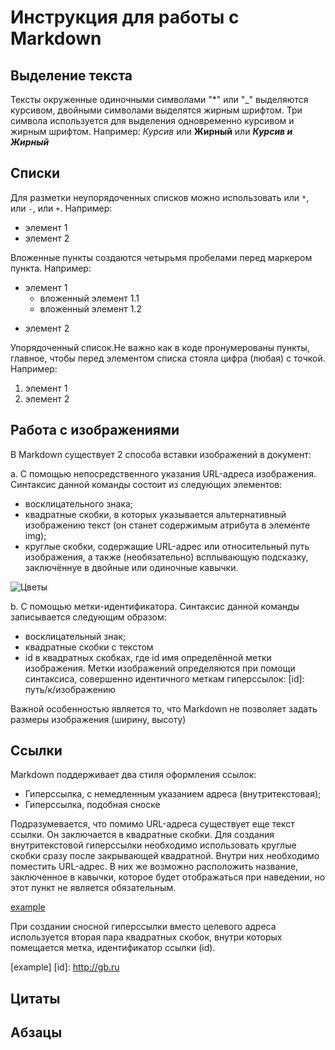 # Инструкция для работы с Markdown

## Выделение текста
Тексты окруженные одиночными символами "*" или "_" выделяются курсивом, двойными символами выделятся жирным шрифтом. Три символа используется для выделения одновременно курсивом и жирным шрифтом. 
Например:
*Курсив* или **Жирный** или ***Курсив и Жирный***

## Списки
Для разметки неупорядоченных списков можно использовать или `*`, или `-`, или `+`. Например:
* элемент 1
* элемент 2

Вложенные пункты создаются четырьмя пробелами перед маркером пункта. Например:

* элемент 1
    * вложенный элемент 1.1
    * вложенный элемент 1.2
+ элемент 2

Упорядоченный список.Не важно как в коде пронумерованы пункты, главное, чтобы перед элементом списка стояла цифра (любая) с точкой. Например:

1. элемент 1
2. элемент 2

## Работа с изображениями
В Markdown существует 2 способа вставки изображений в документ:

a. С помощью непосредственного указания URL-адреса изображения. Синтаксис данной команды состоит из следующих элементов:

* восклицательного знака;
* квадратные скобки, в которых указывается альтернативный изображению текст (он станет содержимым атрибута в элементе img);
* круглые скобки, содержащие URL-адрес или относительный путь изображения, а также (необязательно) всплывающую подсказку, заключённуе в двойные или одиночные кавычки.

![Цветы](Beauty.jpg)

b. С помощью метки-идентификатора. Синтаксис данной команды записывается следующим образом:

* восклицательный знак;
* квадратные скобки с текстом
* id в квадратных скобках, где id имя определённой метки изображения. Метки изображений определяются при помощи синтаксиса, совершенно идентичного меткам гиперссылок: [id]: путь/к/изображению

Важной особенностью является то, что Markdown не позволяет задать размеры изображения (ширину, высоту)

## Ссылки
Markdown поддерживает два стиля оформления ссылок:

* Гиперссылка, с немедленным указанием адреса (внутритекстовая);
* Гиперссылка, подобная сноске

Подразумевается, что помимо URL-адреса существует еще текст ссылки. Он заключается в квадратные скобки. Для создания внутритекстовой гиперссылки необходимо использовать круглые скобки сразу после закрывающей квадратной. Внутри них необходимо поместить URL-адрес. В них же возможно расположить название, заключенное в кавычки, которое будет отображаться при наведении, но этот пункт не является обязательным.

[example](http://www.gb.ru)

При создании сносной гиперссылки вместо целевого адреса используется вторая пара квадратных скобок, внутри которых помещается метка, идентификатор ссылки (id).

[example] [id]: http://gb.ru


## Цитаты

## Абзацы

